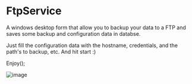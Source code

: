# FtpService
 
A windows desktop form that allow you to backup your data to a FTP and saves some backup and configuration data in databse.

Just fill the configuration data with the hostname, credentials, and the path's to backup, etc.
And hit start :)

Enjoy();

![image](https://user-images.githubusercontent.com/34984294/152006765-7b2e5b45-0723-4cca-85c3-bd5bc00a0601.png)
